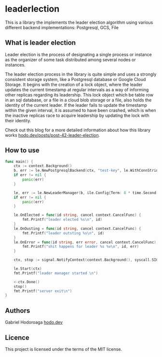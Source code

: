 # leaderlection 

This is a library the implements the leader election algorithm using various different backend implementations: Postgresql, GCS, File

## What is leader election 

Leader election is the process of designating a single process or instance as the organizer of some task 
distributed among several nodes or instances.

The leader election process in the library is quite simple and uses a strongly consistent storage system, like a Postgresql database or Google Cloud Storage. It begins with the creation of a lock object, where the leader updates the current timestamp at regular intervals as a way of informing other replicas regarding its leadership. This lock object which be table row in an sql database, or a file in a cloud blob storage or a file, also holds the identity of the current leader. If the leader fails to update the timestamp within the given interval, it is assumed to have been crashed, which is when the inactive replicas race to acquire leadership by updating the lock with their identity.

Check out this blog for a more detailed information about how this library works [hodo.dev/posts/post-42-leader-election](https://hodo.dev/posts/post-42-leader-election).
## How to use

```go
func main() {
	ctx := context.Background()
	b, err := le.NewPostgresqlBackend(ctx, "test-key", le.WithConnString("user=postgres password=password database=leaderelection host=localhost"))
	if err != nil {
		panic(err)
	}

	le, err := le.NewLeaderManager(b, &le.Config{Term: 8 * time.Second, Renew: 4 * time.Second, Retry: 2 * time.Second})
	if err != nil {
		panic(err)
	}

	le.OnElected = func(id string, cancel context.CancelFunc) {
		fmt.Printf("leader elected %s\n", id)
	}
	le.OnOusting = func(id string, cancel context.CancelFunc) {
		fmt.Printf("leader outsting %s\n", id)
	}
	le.OnError = func(id string, err error, cancel context.CancelFunc) {
		fmt.Printf("shit happens for leader %s %v\n", id, err)
	}

	ctx, stop := signal.NotifyContext(context.Background(), syscall.SIGINT, syscall.SIGTERM)

	le.Start(ctx)
	fmt.Printf("leader manager started \n")

	<-ctx.Done()
	stop()
	fmt.Printf("server exit\n")
}
```

## Authors

Gabriel Hodoroaga [hodo.dev](https://hodo.dev)

## Licence

This project is licensed under the terms of the MIT license.
